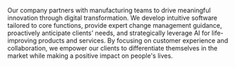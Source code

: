 
Our company partners with manufacturing teams to drive meaningful innovation through digital transformation. We develop intuitive software tailored to core functions, provide expert change management guidance, proactively anticipate clients' needs, and strategically leverage AI for life-improving products and services. By focusing on customer experience and collaboration, we empower our clients to differentiate themselves in the market while making a positive impact on people's lives.
